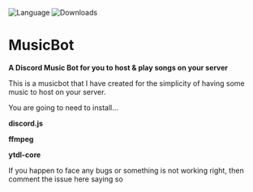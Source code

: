 ![Language](https://img.shields.io/badge/language-node.js-yellow.svg)
![Downloads](https://img.shields.io/badge/downloads-37-blue.svg)
# MusicBot
__A Discord Music Bot for you to host & play songs on your server__


This is a musicbot that I have created for the simplicity of having some music to host on your server.

You are going to need to install...

**discord.js**

**ffmpeg**    

**ytdl-core**

If you happen to face any bugs or something is not working right, then comment the issue here saying so
